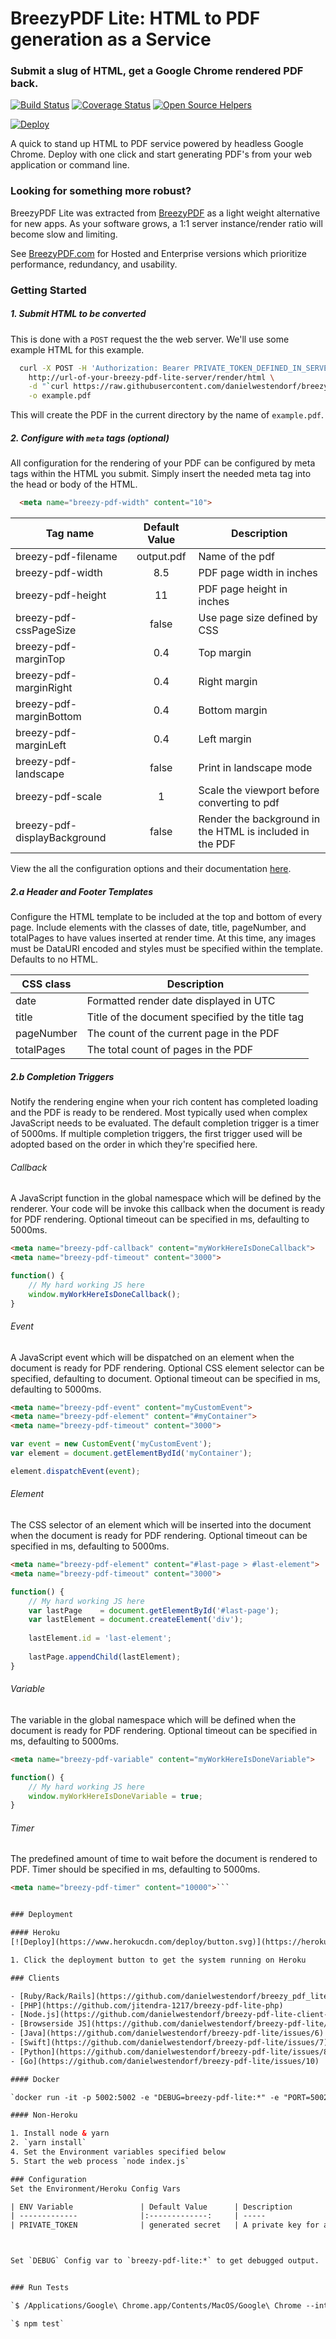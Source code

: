 # BreezyPDF Lite: HTML to PDF generation as a Service
### Submit a slug of HTML, get a Google Chrome rendered PDF back.
[![Build Status](https://travis-ci.org/danielwestendorf/breezy-pdf-lite.svg?branch=master)](https://travis-ci.org/danielwestendorf/breezy-pdf-lite) [![Coverage Status](https://coveralls.io/repos/github/danielwestendorf/breezy-pdf-lite/badge.svg?branch=master)](https://coveralls.io/github/danielwestendorf/breezy-pdf-lite?branch=master) [![Open Source Helpers](https://www.codetriage.com/danielwestendorf/breezy-pdf-lite/badges/users.svg)](https://www.codetriage.com/danielwestendorf/breezy-pdf-lite)

[![Deploy](https://www.herokucdn.com/deploy/button.svg)](https://heroku.com/deploy)

A quick to stand up HTML to PDF service powered by headless Google Chrome. Deploy with one click and start generating PDF's from your web application or command line.

### Looking for something more robust?
BreezyPDF Lite was extracted from [BreezyPDF](https://breezypdf.com) as a light weight alternative for new apps. As your software grows, a 1:1 server instance/render ratio will become slow and limiting.

See [BreezyPDF.com](https://breezypdf.com) for Hosted and Enterprise versions which prioritize performance, redundancy, and usability.

### Getting Started

##### 1. Submit HTML to be converted
This is done with a `POST` request the the web server. We'll use some example HTML for this example.
```sh
  curl -X POST -H 'Authorization: Bearer PRIVATE_TOKEN_DEFINED_IN_SERVER_ENVIRONMENT' \
    http://url-of-your-breezy-pdf-lite-server/render/html \
    -d "`curl https://raw.githubusercontent.com/danielwestendorf/breezy-pdf-lite/master/sample.html`" \
    -o example.pdf
```

This will create the PDF in the current directory by the name of `example.pdf`.

##### 2. Configure with `meta` tags (optional)
All configuration for the rendering of your PDF can be configured by meta tags within the HTML you submit. Simply insert the needed meta tag into the head or body of the HTML.

```html
  <meta name="breezy-pdf-width" content="10">
```

| Tag name                    | Default Value      | Description                                                |
| -------------               |:-------------:     | -----                                                      |
| breezy-pdf-filename         | output.pdf         | Name of the pdf                                            |
| breezy-pdf-width            | 8.5                | PDF page width in inches                                   |
| breezy-pdf-height           | 11                 | PDF page height in inches                                  |
| breezy-pdf-cssPageSize      | false              | Use page size defined by CSS                               |
| breezy-pdf-marginTop        | 0.4                | Top margin                                                 |
| breezy-pdf-marginRight      | 0.4                | Right margin                                               |
| breezy-pdf-marginBottom     | 0.4                | Bottom margin                                              |
| breezy-pdf-marginLeft       | 0.4                | Left margin                                                |
| breezy-pdf-landscape        | false              | Print in landscape mode                                    |
| breezy-pdf-scale            | 1                  | Scale the viewport before converting to pdf                |
| breezy-pdf-displayBackground| false              | Render the background in the HTML is included in the PDF   |

View the all the configuration options and their documentation [here](https://docs.breezypdf.com/metadata).

##### 2.a Header and Footer Templates
Configure the HTML template to be included at the top and bottom of every page. Include elements with the classes of date, title, pageNumber, and totalPages to have values inserted at render time. At this time, any images must be DataURI encoded and styles must be specified within the template. Defaults to no HTML.

| CSS class | Description |
| --------- | ----------- |
| date      | Formatted render date displayed in UTC |
| title     | Title of the document specified by the title tag |
| pageNumber| The count of the current page in the PDF |
| totalPages| The total count of pages in the PDF |

##### 2.b Completion Triggers
Notify the rendering engine when your rich content has completed loading and the PDF is ready to be rendered. Most typically used when complex JavaScript needs to be evaluated. The default completion trigger is a timer of 5000ms. If multiple completion triggers, the first trigger used will be adopted based on the order in which they're specified here.

###### Callback
A JavaScript function in the global namespace which will be defined by the renderer. Your code will be invoke this callback when the document is ready for PDF rendering. Optional timeout can be specified in ms, defaulting to 5000ms.

```html
<meta name="breezy-pdf-callback" content="myWorkHereIsDoneCallback">
<meta name="breezy-pdf-timeout" content="3000">
```
```js
function() {
    // My hard working JS here
    window.myWorkHereIsDoneCallback();
}
```

###### Event
A JavaScript event which will be dispatched on an element when the document is ready for PDF rendering. Optional CSS element selector can be specified, defaulting to document. Optional timeout can be specified in ms, defaulting to 5000ms.

```html
<meta name="breezy-pdf-event" content="myCustomEvent">
<meta name="breezy-pdf-element" content="#myContainer">
<meta name="breezy-pdf-timeout" content="3000">
```

```js
var event = new CustomEvent('myCustomEvent');
var element = document.getElementBydId('myContainer');

element.dispatchEvent(event);
```

###### Element
The CSS selector of an element which will be inserted into the document when the document is ready for PDF rendering. Optional timeout can be specified in ms, defaulting to 5000ms.

```html
<meta name="breezy-pdf-element" content="#last-page > #last-element">
<meta name="breezy-pdf-timeout" content="3000">
```

```js
function() {
    // My hard working JS here
    var lastPage    = document.getElementById('#last-page');
    var lastElement = document.createElement('div');
    
    lastElement.id = 'last-element';
    
    lastPage.appendChild(lastElement);
}
```

###### Variable
The variable in the global namespace which will be defined when the document is ready for PDF rendering. Optional timeout can be specified in ms, defaulting to 5000ms.

```html
<meta name="breezy-pdf-variable" content="myWorkHereIsDoneVariable">
```

```js
function() {
    // My hard working JS here
    window.myWorkHereIsDoneVariable = true;
}
```

###### Timer
The predefined amount of time to wait before the document is rendered to PDF. Timer should be specified in ms, defaulting to 5000ms.

```html
<meta name="breezy-pdf-timer" content="10000">```


### Deployment

#### Heroku
[![Deploy](https://www.herokucdn.com/deploy/button.svg)](https://heroku.com/deploy)

1. Click the deployment button to get the system running on Heroku

### Clients

- [Ruby/Rack/Rails](https://github.com/danielwestendorf/breezy_pdf_lite-ruby)
- [PHP](https://github.com/jitendra-1217/breezy-pdf-lite-php)
- [Node.js](https://github.com/danielwestendorf/breezy-pdf-lite-client-js)
- [Browserside JS](https://github.com/danielwestendorf/breezy-pdf-lite/issues/5)
- [Java](https://github.com/danielwestendorf/breezy-pdf-lite/issues/6)
- [Swift](https://github.com/danielwestendorf/breezy-pdf-lite/issues/7)
- [Python](https://github.com/danielwestendorf/breezy-pdf-lite/issues/8)
- [Go](https://github.com/danielwestendorf/breezy-pdf-lite/issues/10)

#### Docker

`docker run -it -p 5002:5002 -e "DEBUG=breezy-pdf-lite:*" -e "PORT=5002" -e "PRIVATE_TOKEN=YOURSUPERSECRETTOKEN" danielwestendorf/breezy-pdf-lite:latest`

#### Non-Heroku

1. Install node & yarn
2. `yarn install`
4. Set the Environment variables specified below
5. Start the web process `node index.js`

### Configuration
Set the Environment/Heroku Config Vars

| ENV Variable               | Default Value      | Description                                                |
| -------------              |:-------------:     | -----                                                      |
| PRIVATE_TOKEN              | generated secret   | A private key for accessing the API.                       |



Set `DEBUG` Config var to `breezy-pdf-lite:*` to get debugged output.


### Run Tests

`$ /Applications/Google\ Chrome.app/Contents/MacOS/Google\ Chrome --interpreter none --headless   --disable-gpu   --disable-translate   --disable-extensions   --disable-background-networking   --safebrowsing-disable-auto-update   --disable-sync   --metrics-recording-only   --disable-default-apps   --no-first-run   --mute-audio   --hide-scrollbars   --remote-debugging-port=9222`

`$ npm test`
